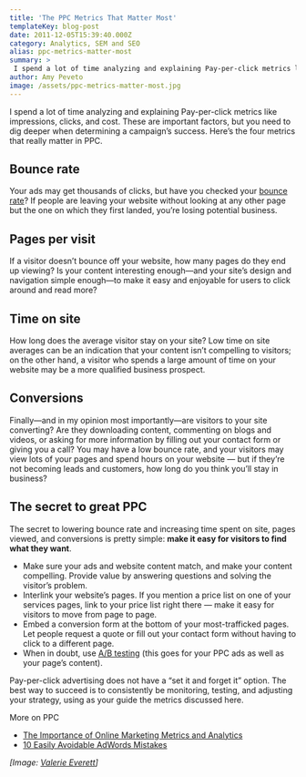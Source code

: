 ```yaml
---
title: 'The PPC Metrics That Matter Most'
templateKey: blog-post
date: 2011-12-05T15:39:40.000Z
category: Analytics, SEM and SEO
alias: ppc-metrics-matter-most
summary: > 
 I spend a lot of time analyzing and explaining Pay-per-click metrics like impressions, clicks, and cost. These are important factors, but you need to dig deeper when determining a campaign’s success. Here’s the four metrics that really matter in PPC.
author: Amy Peveto
image: /assets/ppc-metrics-matter-most.jpg
---
```


I spend a lot of time analyzing and explaining Pay-per-click metrics like impressions, clicks, and cost. These are important factors, but you need to dig deeper when determining a campaign’s success. Here’s the four metrics that really matter in PPC.

Bounce rate
-----------

Your ads may get thousands of clicks, but have you checked your [bounce rate](/insights/what-bounce-rate-and-how-can-i-lower-it)? If people are leaving your website without looking at any other page but the one on which they first landed, you’re losing potential business.

Pages per visit
---------------

If a visitor doesn’t bounce off your website, how many pages do they end up viewing? Is your content interesting enough—and your site’s design and navigation simple enough—to make it easy and enjoyable for users to click around and read more?

Time on site
------------

How long does the average visitor stay on your site? Low time on site averages can be an indication that your content isn’t compelling to visitors; on the other hand, a visitor who spends a large amount of time on your website may be a more qualified business prospect.

Conversions
-----------

Finally—and in my opinion most importantly—are visitors to your site converting? Are they downloading content, commenting on blogs and videos, or asking for more information by filling out your contact form or giving you a call? You may have a low bounce rate, and your visitors may view lots of your pages and spend hours on your website — but if they’re not becoming leads and customers, how long do you think you’ll stay in business?

The secret to great PPC
-----------------------

The secret to lowering bounce rate and increasing time spent on site, pages viewed, and conversions is pretty simple: **make it easy for visitors to find what they want**.

*   Make sure your ads and website content match, and make your content compelling. Provide value by answering questions and solving the visitor’s problem.
*   Interlink your website’s pages. If you mention a price list on one of your services pages, link to your price list right there — make it easy for visitors to move from page to page.
*   Embed a conversion form at the bottom of your most-trafficked pages. Let people request a quote or fill out your contact form without having to click to a different page.
*   When in doubt, use [A/B testing](http://www.smashingmagazine.com/2010/06/the-ultimate-guide-to-a-b-testing/) (this goes for your PPC ads as well as your page’s content).

Pay-per-click advertising does not have a “set it and forget it” option. The best way to succeed is to consistently be monitoring, testing, and adjusting your strategy, using as your guide the metrics discussed here.

More on PPC

*   [The Importance of Online Marketing Metrics and Analytics](/insights/importance-online-marketing-metrics-and-analytics)
*   [10 Easily Avoidable AdWords Mistakes](/insights/10-easily-avoidable-adwords-mistakes)

_\[Image: [Valerie Everett](http://www.flickr.com/photos/valeriebb/290711738/)\]_